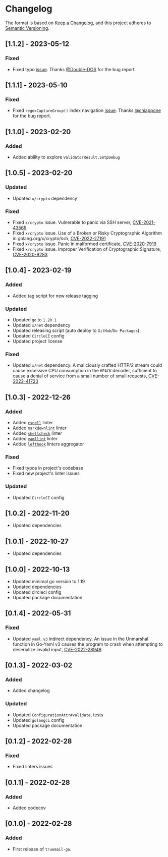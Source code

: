 # Changelog

The format is based on [Keep a Changelog](https://keepachangelog.com/en/1.0.0/), and this project adheres to [Semantic Versioning](https://semver.org/spec/v2.0.0.html).

## [1.1.2] - 2023-05-12

### Fixed

- Fixed typo [issue](https://github.com/truemail-rb/truemail-go/issues/76). Thanks [@Double-DOS](https://github.com/Double-DOS) for the bug report.

## [1.1.1] - 2023-05-10

### Fixed

- Fixed `regexCaptureGroup()` index navigation [issue](https://github.com/truemail-rb/truemail-go/issues/71). Thanks [@chiappone](https://github.com/chiappone) for the bug report.

## [1.1.0] - 2023-02-20

### Added

- Added ability to explore `ValidatorResult.SmtpDebug`

## [1.0.5] - 2023-02-20

### Updated

- Updated `x/crypto` dependency

### Fixed

- Fixed `x/crypto` issue. Vulnerable to panic via SSH server, [CVE-2021-43565](https://cve.mitre.org/cgi-bin/cvename.cgi?name=CVE-2021-43565)
- Fixed `x/crypto` issue. Use of a Broken or Risky Cryptographic Algorithm in golang.org/x/crypto/ssh, [CVE-2022-27191](https://cve.mitre.org/cgi-bin/cvename.cgi?name=CVE-2022-27191)
- Fixed `x/crypto` issue. Panic in malformed certificate, [CVE-2020-7919](https://cve.mitre.org/cgi-bin/cvename.cgi?name=CVE-2020-7919)
- Fixed `x/crypto` issue. Improper Verification of Cryptographic Signature, [CVE-2020-9283](https://cve.mitre.org/cgi-bin/cvename.cgi?name=CVE-2020-9283)

## [1.0.4] - 2023-02-19

### Added

- Added tag script for new release tagging

### Updated

- Updated `go` to `1.20.1`
- Updated `x/net` dependency
- Updated releasing script (auto deploy to `GitHub`/`Go Packages`)
- Updated `CircleCI` config
- Updated project license

### Fixed

- Updated `x/net` dependency. A maliciously crafted HTTP/2 stream could cause excessive CPU consumption in the `HPACK` decoder, sufficient to cause a denial of service from a small number of small requests, [CVE-2022-41723](https://cve.mitre.org/cgi-bin/cvename.cgi?name=CVE-2022-41723)

## [1.0.3] - 2022-12-26

### Added

- Added [`cspell`](https://cspell.org) linter
- Added [`markdownlint`](https://github.com/DavidAnson/markdownlint) linter
- Added [`shellcheck`](https://www.shellcheck.net) linter
- Added [`yamllint`](https://yamllint.readthedocs.io) linter
- Added [`lefthook`](https://github.com/evilmartians/lefthook) linters aggregator

### Fixed

- Fixed typos in project's codebase
- Fixed new project's linter issues

### Updated

- Updated `CircleCI` config

## [1.0.2] - 2022-11-20

- Updated dependencies

## [1.0.1] - 2022-10-27

- Updated dependencies

## [1.0.0] - 2022-10-13

- Updated minimal go version to 1.19
- Updated dependencies
- Updated circleci config
- Updated package documentation

## [0.1.4] - 2022-05-31

### Fixed

- Updated `yaml.v3` indirect dependency. An issue in the Unmarshal function in Go-Yaml v3 causes the program to crash when attempting to deserialize invalid input, [CVE-2022-28948](https://cve.mitre.org/cgi-bin/cvename.cgi?name=CVE-2022-28948)

## [0.1.3] - 2022-03-02

### Added

- Added changelog

### Updated

- Updated `ConfigurationAttr#validate`, tests
- Updated `golangci` config
- Updated package documentation

## [0.1.2] - 2022-02-28

### Fixed

- Fixed linters issues

## [0.1.1] - 2022-02-28

### Added

- Added codecov

## [0.1.0] - 2022-02-28

### Added

- First release of `truemail-go`.
